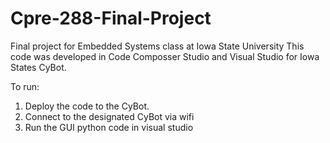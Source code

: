 # Cpre-288-Final-Project
Final project for Embedded Systems class at Iowa State University
This code was developed in Code Composser Studio and Visual Studio for Iowa States CyBot.

To run:
  1. Deploy the code to the CyBot.
  2. Connect to the designated CyBot via wifi
  3. Run the GUI python code in visual studio

 
